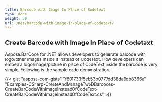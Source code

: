 ```yaml
---
title: Barcode with Image In Place of Codetext
type: docs
weight: 50
url: /net/barcode-with-image-in-place-of-codetext/
---
```


## **Create Barcode with Image In Place of Codetext**
Aspose.BarCode for .NET allows developers to generate barcode with logo/other images inside it instead of CodeText. How developers can embed a logo/image/picture in place of CodeText inside the barcode is very simple. Following is the sample code demonstration.

{{< gist "aspose-com-gists" "f801733f5eb53b0777dd38da9db8366a" "Examples-CSharp-CreateAndManageTwoDBarcodes-CreateBarCodeWithImageInsteadOfCodeText-CreateBarCodeWithImageInsteadOfCodeText.cs" >}}
